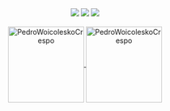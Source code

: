 <div align="center">
 <img src="https://img.shields.io/badge/javascript-gray?style=for-the-badge&logo=javascript" />
 <img src="https://img.shields.io/badge/html5-gray?style=for-the-badge&logo=html5" />
 <img src="https://img.shields.io/badge/css3-gray?style=for-the-badge&logo=css3" />
</div>

<br>

<div align="center">
 <a href="https://github.com/PedroWoicoleskoCrespo">
  <img height="150em" align="center" src="https://github-readme-stats.vercel.app/api?username=PedroWoicoleskoCrespo&theme=dark&show_icons=true&icon_color=ffac1c&hide_border=true&include_all_commits=true&count_private=true&hide_title=true&border_radius=5" alt="PedroWoicoleskoCrespo" />
  <img height="150em" align="center" src="https://github-readme-streak-stats.herokuapp.com/?user=PedroWoicoleskoCrespo&theme=dark&show_icons=true&icon_color=ffac1c&hide_border=true&include_all_commits=true&count_private=true&hide_title=true&border_radius=5" alt="PedroWoicoleskoCrespo" />
 </a>
</div>

<!--
**PedroWoicoleskoCrespo/PedroWoicoleskoCrespo** is a ✨ _special_ ✨ repository because its `README.md` (this file) appears on your GitHub profile.

Here are some ideas to get you started:

- 🔭 I’m currently working on ...
- 🌱 I’m currently learning ...
- 👯 I’m looking to collaborate on ...
- 🤔 I’m looking for help with ...
- 💬 Ask me about ...
- 📫 How to reach me: ...
- 😄 Pronouns: ...
- ⚡ Fun fact: ...
-->

